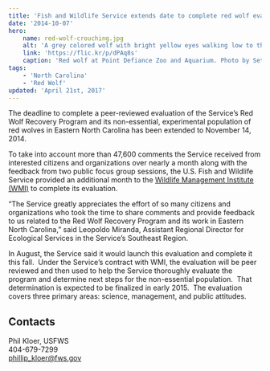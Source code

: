 ```yaml
---
title: 'Fish and Wildlife Service extends date to complete red wolf evaluation to November 14'
date: '2014-10-07'
hero:
    name: red-wolf-crouching.jpg
    alt: 'A grey colored wolf with bright yellow eyes walking low to the ground.'
    link: 'https://flic.kr/p/dPAq8s'
    caption: 'Red wolf at Point Defiance Zoo and Aquarium. Photo by Seth Bynum, PDZA.'
tags:
    - 'North Carolina'
    - 'Red Wolf'
updated: 'April 21st, 2017'
---
```


The deadline to complete a peer-reviewed evaluation of the Service’s Red Wolf Recovery Program and its non-essential, experimental population of red wolves in Eastern North Carolina has been extended to November 14, 2014.

To take into account more than 47,600 comments the Service received from interested citizens and organizations over nearly a month along with the feedback from two public focus group sessions, the U.S. Fish and Wildlife Service provided an additional month to the [Wildlife Management Institute (WMI)](http://www.wildlifemanagementinstitute.org/) to complete its evaluation. 

“The Service greatly appreciates the effort of so many citizens and organizations who took the time to share comments and provide feedback to us related to the Red Wolf Recovery Program and its work in Eastern North Carolina,” said Leopoldo Miranda, Assistant Regional Director for Ecological Services in the Service’s Southeast Region.

In August, the Service said it would launch this evaluation and complete it this fall.  Under the Service’s contract with WMI, the evaluation will be peer reviewed and then used to help the Service thoroughly evaluate the program and determine next steps for the non-essential population.  That determination is expected to be finalized in early 2015.  The evaluation covers three primary areas: science, management, and public attitudes.

## Contacts

Phil Kloer, USFWS  
404-679-7299    
[phillip_kloer@fws.gov](mailto:phillip_kloer@fws.gov)
